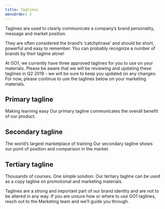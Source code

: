 ```yaml
---
title: Taglines
menuOrder: 2
---
```


Taglines are used to clearly communicate a company’s brand personality, message and market position. 

They are often considered the brand’s ‘catchphrase’ and should be short, powerful and easy to remember. You can probably recognize a number of brands by their tagline alone!

At GO1, we currently have three approved taglines for you to use on your materials. Please be aware that we will be reviewing and updating these taglines in Q2 2019 - we will be sure to keep you updated on any changes. For now, please continue to use the taglines below on your marketing materials. 

## Primary tagline 
Making learning easy 
Our primary tagline communicates the overall benefit of our product. 

## Secondary tagline
The world’s largest marketplace of training
Our secondary tagline shows our point of position and comparison in the market. 

## Tertiary tagline
Thousands of courses. One simple solution. 
Our tertiary tagline can be used as a copy tagline on promotional and marketing materials. 


Taglines are a strong and important part of our brand identity and are not to be altered in any way. If you are unsure how or where to use GO1 taglines, reach out to the Marketing team and we’ll guide you through.
